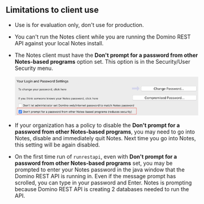 ## Limitations to client use

- Use is for evaluation only, don't use for production.
- You can't run the Notes client while you are running the Domino REST API against your local Notes install.
- The Notes client must have the **Don't prompt for a password from other Notes-based programs** option set. This option is in the Security/User Security menu.

    ![Notes security](../../assets/images/NotesSecurity.png)

- If your organization has a policy to disable the **Don't prompt for a password from other Notes-based programs**, you may need to go into Notes, disable and immediately quit Notes. Next time you go into Notes, this setting will be again disabled.
- On the first time run of `runrestapi`, even with **Don't prompt for a password from other Notes-based programs** set, you may be prompted to enter your Notes password in the java window that the Domino REST API is running in. Even if the message prompt has scrolled, you can type in your password and Enter. Notes is prompting because Domino REST API is creating 2 databases needed to run the API.
